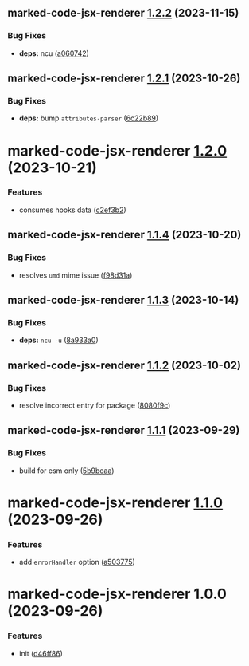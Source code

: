 ## marked-code-jsx-renderer [1.2.2](https://github.com/bent10/marked-extensions/compare/marked-code-jsx-renderer@1.2.1...marked-code-jsx-renderer@1.2.2) (2023-11-15)


### Bug Fixes

* **deps:** ncu ([a060742](https://github.com/bent10/marked-extensions/commit/a060742e6a4c573207d173f5c1bcd2448b83cf90))

## marked-code-jsx-renderer [1.2.1](https://github.com/bent10/marked-extensions/compare/marked-code-jsx-renderer@1.2.0...marked-code-jsx-renderer@1.2.1) (2023-10-26)


### Bug Fixes

* **deps:** bump `attributes-parser` ([6c22b89](https://github.com/bent10/marked-extensions/commit/6c22b89c927cface29d1eb4330bd039132d44cba))

# marked-code-jsx-renderer [1.2.0](https://github.com/bent10/marked-extensions/compare/marked-code-jsx-renderer@1.1.4...marked-code-jsx-renderer@1.2.0) (2023-10-21)


### Features

* consumes hooks data ([c2ef3b2](https://github.com/bent10/marked-extensions/commit/c2ef3b204c81d3bb301daebc963fe432a1bd05e8))

## marked-code-jsx-renderer [1.1.4](https://github.com/bent10/marked-extensions/compare/marked-code-jsx-renderer@1.1.3...marked-code-jsx-renderer@1.1.4) (2023-10-20)


### Bug Fixes

* resolves `umd` mime issue ([f98d31a](https://github.com/bent10/marked-extensions/commit/f98d31af547deb496098a54d836a55625e05040e))

## marked-code-jsx-renderer [1.1.3](https://github.com/bent10/marked-extensions/compare/marked-code-jsx-renderer@1.1.2...marked-code-jsx-renderer@1.1.3) (2023-10-14)


### Bug Fixes

* **deps:** `ncu -u` ([8a933a0](https://github.com/bent10/marked-extensions/commit/8a933a02c3dfd68da68fb6743f14d08f3ab5acc5))

## marked-code-jsx-renderer [1.1.2](https://github.com/bent10/marked-extensions/compare/marked-code-jsx-renderer@1.1.1...marked-code-jsx-renderer@1.1.2) (2023-10-02)


### Bug Fixes

* resolve incorrect entry for package ([8080f9c](https://github.com/bent10/marked-extensions/commit/8080f9caf67aad60e9a7f260a615f8f91f19a771))

## marked-code-jsx-renderer [1.1.1](https://github.com/bent10/marked-extensions/compare/marked-code-jsx-renderer@1.1.0...marked-code-jsx-renderer@1.1.1) (2023-09-29)


### Bug Fixes

* build for esm only ([5b9beaa](https://github.com/bent10/marked-extensions/commit/5b9beaa634cad0ace6864aecd3016dc66cbb7ba2))

# marked-code-jsx-renderer [1.1.0](https://github.com/bent10/marked-extensions/compare/marked-code-jsx-renderer@1.0.0...marked-code-jsx-renderer@1.1.0) (2023-09-26)


### Features

* add `errorHandler` option ([a503775](https://github.com/bent10/marked-extensions/commit/a503775ada8a074f9e3fb06bc68acba85d9c2c3f))

# marked-code-jsx-renderer 1.0.0 (2023-09-26)


### Features

* init ([d46ff86](https://github.com/bent10/marked-extensions/commit/d46ff868697dfaf129cdfd55e2c1680ca5d9f463))
